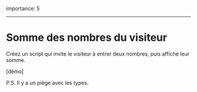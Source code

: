 importance: 5

---

# Somme des nombres du visiteur

Créez un script qui invite le visiteur à entrer deux nombres, puis affiche leur somme.

[démo]

P.S.
Il y a un piège avec les types.